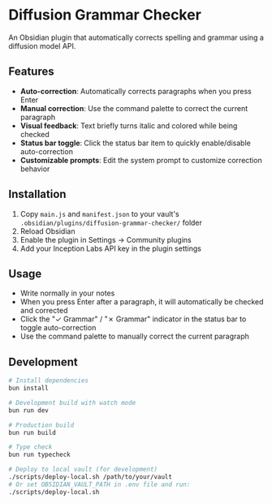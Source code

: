 # Diffusion Grammar Checker

An Obsidian plugin that automatically corrects spelling and grammar using a diffusion model API.

## Features

- **Auto-correction**: Automatically corrects paragraphs when you press Enter
- **Manual correction**: Use the command palette to correct the current paragraph
- **Visual feedback**: Text briefly turns italic and colored while being checked
- **Status bar toggle**: Click the status bar item to quickly enable/disable auto-correction
- **Customizable prompts**: Edit the system prompt to customize correction behavior

## Installation

1. Copy `main.js` and `manifest.json` to your vault's `.obsidian/plugins/diffusion-grammar-checker/` folder
2. Reload Obsidian
3. Enable the plugin in Settings → Community plugins
4. Add your Inception Labs API key in the plugin settings

## Usage

- Write normally in your notes
- When you press Enter after a paragraph, it will automatically be checked and corrected
- Click the "✓ Grammar" / "✗ Grammar" indicator in the status bar to toggle auto-correction
- Use the command palette to manually correct the current paragraph

## Development

```bash
# Install dependencies
bun install

# Development build with watch mode
bun run dev

# Production build
bun run build

# Type check
bun run typecheck

# Deploy to local vault (for development)
./scripts/deploy-local.sh /path/to/your/vault
# Or set OBSIDIAN_VAULT_PATH in .env file and run:
./scripts/deploy-local.sh
```
